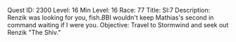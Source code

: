 Quest ID: 2300
Level: 16
Min Level: 16
Race: 77
Title: SI:7
Description: Renzik was looking for you, fish.$B$BI wouldn't keep Mathias's second in command waiting if I were you.
Objective: Travel to Stormwind and seek out Renzik "The Shiv."
